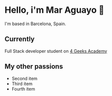 # Hello, i'm Mar Aguayo 🌊

I'm based in Barcelona, Spain.



## **Currently**
Full Stack developer student on <a href="https://4geeksacademy.com/us/index"> 4 Geeks Academy </a>

## **My other passions**

- Second item
- Third item
- Fourth item


<!--
**magufl/magufl** is a ✨ _special_ ✨ repository because its `README.md` (this file) appears on your GitHub profile.

Here are some ideas to get you started:

- 🔭 I’m currently working on ...
- 🌱 I’m currently learning ...
- 👯 I’m looking to collaborate on ...
- 🤔 I’m looking for help with ...
- 💬 Ask me about ...
- 📫 How to reach me: ...
- 😄 Pronouns: ...
- ⚡ Fun fact: ...
-->
